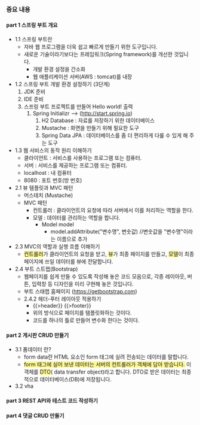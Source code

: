 
### 중요 내용

#### part 1 스프링 부트 개요
- 1.1 스프링 부트란
	- 자바 웹 프로그램을 더욱 쉽고 빠르게 만들기 위한 도구입니다.
	-  새로운 기술이라기보다는 프레임워크(Spring framework)를 개선한 것입니다.
		- 개발 환경 설정을 간소화
		- 웹 애플리케이션 서버(AWS : tomcat)를 내장
- 1.2 스프링 부트 개발 환경 설정하기 (3단계)
	1. JDK 준비
	2. IDE 준비
	3. 스프링 부트 프로젝트를 만들어 Hello world! 출력
		1. Spring Initializr --> (http://start.spring.io)
			1. H2 Database : 자료를 저장하기 위한 데이터베이스
			2. Mustache : 화면을 만들기 위해 필요한 도구
			3. Spring Data JPA : 데이터베이스를 좀 더 편리하게 다룰 수 있게 해 주는 도구
- 1.3 웹 서비스의 동작 원리 이해하기
	- 클라이언트 : 서비스를 사용하는 프로그램 또는 컴퓨터.
	- 서버 : 서비스를 제공하는 프로그램 또는 컴퓨터.
	- localhost : 내 컴퓨터
	- 8080 : 포트 번호(방 번호)
- 2.1 뷰 템플릿과 MVC 패턴
	- 머스테치 (Mustache)
	- MVC 패턴
		- 컨트롤러 : 클라이언트의 요청에 따라 서버에서 이를 처리하는 역할을 한다.
		- 모델 : 데이터를 관리하는 역할을 합니다.
			- Model model
				- model.addAttribute("변수명", 변숫값) //변숫값을 "변수명"이라는 이름으로 추가
- 2.3 MVC의 역할과 실행 흐름 이해하기
	- <span style="background:#fff88f">컨트롤러</span>가 클라이언트의 요청을 받고, <span style="background:#fff88f">뷰</span>가 최종 페이지를 만들고, <span style="background:#fff88f">모델</span>이 최종 페이지에 쓰일 데이터를 뷰에 전달합니다.
- 2.4 부트 스트랩(Bootstrap)
	- 웹페이지를 쉽게 만들 수 있도록 작성해 놓은 코드 모음으로, 각종 레이아웃, 버튼, 입력창 등 디자인을 미리 구현해 놓은 것입니다.
	- 부트 스태랩 홈페이지 (https://getbootstrap.com)
	- 2.4.2  헤더-푸터 레이아웃 적용하기
		- {{>header}}  {{>footer}}
		- 위의 방식으로 페이지를 템플릿화하는 것이다.
		- 코드를 하나의 틀로 만들어 변수화 한다는 것이다.

#### part 2 게시판 CRUD 만들기
- 3.1 폼데이터 란?
	- form data란 HTML 요소인 form 태그에 실려 전송되는 데이터를 말합니다.
	- <span style="background:#fff88f">form 태그에 실어 보낸 데이터는 서버의 컨트롤러가 객체에 담아 받습니다.</span> 이 객체를 <span style="background:#fff88f">DTO</span>( data transfer object)라고 합니다. DTO로 받은 데이터는 최종적으로 데이터베이스(DB)에 저장됩니다.
- 3.2 vha

#### part 3 REST API와 테스트 코드 작성하기

#### part 4 댓글 CRUD 만들기

